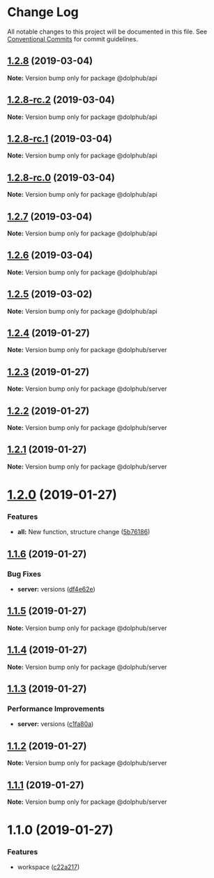 # Change Log

All notable changes to this project will be documented in this file.
See [Conventional Commits](https://conventionalcommits.org) for commit guidelines.

## [1.2.8](https://github.com/dolphub/yarn-workspace-lerna-example/compare/v1.2.8-rc.2...v1.2.8) (2019-03-04)

**Note:** Version bump only for package @dolphub/api





## [1.2.8-rc.2](https://github.com/dolphub/yarn-workspace-lerna-example/compare/v1.2.8-rc.1...v1.2.8-rc.2) (2019-03-04)

**Note:** Version bump only for package @dolphub/api





## [1.2.8-rc.1](https://github.com/dolphub/yarn-workspace-lerna-example/compare/v1.2.8-rc.0...v1.2.8-rc.1) (2019-03-04)

**Note:** Version bump only for package @dolphub/api





## [1.2.8-rc.0](https://github.com/dolphub/yarn-workspace-lerna-example/compare/v1.2.5...v1.2.8-rc.0) (2019-03-04)

**Note:** Version bump only for package @dolphub/api






## [1.2.7](https://github.com/dolphub/yarn-workspace-lerna-example/compare/v1.2.5...v1.2.7) (2019-03-04)

**Note:** Version bump only for package @dolphub/api





## [1.2.6](https://github.com/dolphub/yarn-workspace-lerna-example/compare/v1.2.5...v1.2.6) (2019-03-04)

**Note:** Version bump only for package @dolphub/api





## [1.2.5](https://github.com/dolphub/yarn-workspace-lerna-example/compare/v1.2.4...v1.2.5) (2019-03-02)

**Note:** Version bump only for package @dolphub/api





## [1.2.4](https://github.com/dolphub/yarn-workspace-lerna-example/compare/v1.2.3...v1.2.4) (2019-01-27)

**Note:** Version bump only for package @dolphub/server





## [1.2.3](https://github.com/dolphub/yarn-workspace-lerna-example/compare/v1.2.2...v1.2.3) (2019-01-27)

**Note:** Version bump only for package @dolphub/server





## [1.2.2](https://github.com/dolphub/yarn-workspace-lerna-example/compare/v1.2.1...v1.2.2) (2019-01-27)

**Note:** Version bump only for package @dolphub/server





## [1.2.1](https://github.com/dolphub/yarn-workspace-lerna-example/compare/v1.2.0...v1.2.1) (2019-01-27)

**Note:** Version bump only for package @dolphub/server





# [1.2.0](https://github.com/dolphub/yarn-workspace-lerna-example/compare/v1.1.6...v1.2.0) (2019-01-27)


### Features

* **all:** New function, structure change ([5b76186](https://github.com/dolphub/yarn-workspace-lerna-example/commit/5b76186))





## [1.1.6](https://github.com/dolphub/yarn-workspace-lerna-example/compare/v1.1.5...v1.1.6) (2019-01-27)


### Bug Fixes

* **server:** versions ([df4e62e](https://github.com/dolphub/yarn-workspace-lerna-example/commit/df4e62e))





## [1.1.5](https://github.com/dolphub/yarn-workspace-lerna-example/compare/v1.1.4...v1.1.5) (2019-01-27)

**Note:** Version bump only for package @dolphub/server





## [1.1.4](https://github.com/dolphub/yarn-workspace-lerna-example/compare/v1.1.3...v1.1.4) (2019-01-27)

**Note:** Version bump only for package @dolphub/server





## [1.1.3](https://github.com/dolphub/yarn-workspace-lerna-example/compare/v1.1.2...v1.1.3) (2019-01-27)


### Performance Improvements

* **server:** versions ([c1fa80a](https://github.com/dolphub/yarn-workspace-lerna-example/commit/c1fa80a))





## [1.1.2](https://github.com/dolphub/yarn-workspace-lerna-example/compare/v1.1.1...v1.1.2) (2019-01-27)

**Note:** Version bump only for package @dolphub/server





## [1.1.1](https://github.com/dolphub/yarn-workspace-lerna-example/compare/v1.1.0...v1.1.1) (2019-01-27)

**Note:** Version bump only for package @dolphub/server





# 1.1.0 (2019-01-27)


### Features

* workspace ([c22a217](https://github.com/dolphub/yarn-workspace-lerna-example/commit/c22a217))
